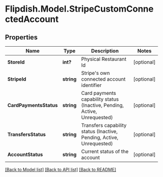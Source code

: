 # Flipdish.Model.StripeCustomConnectedAccount
## Properties

Name | Type | Description | Notes
------------ | ------------- | ------------- | -------------
**StoreId** | **int?** | Physical Restaurant Id | [optional] 
**StripeId** | **string** | Stripe&#39;s own connected account identifier | [optional] 
**CardPaymentsStatus** | **string** | Card payments capability status (Inactive, Pending, Active, Unrequested) | [optional] 
**TransfersStatus** | **string** | Transfers capability status (Inactive, Pending, Active, Unrequested) | [optional] 
**AccountStatus** | **string** | Current status of the account | [optional] 

[[Back to Model list]](../README.md#documentation-for-models) [[Back to API list]](../README.md#documentation-for-api-endpoints) [[Back to README]](../README.md)

